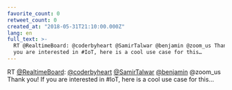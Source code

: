 ```yaml
---
favorite_count: 0
retweet_count: 0
created_at: "2018-05-31T21:10:00.000Z"
lang: en
full_text: >-
  RT @RealtimeBoard: @coderbyheart @SamirTalwar @benjamin @zoom_us Thank you! If
  you are interested in #IoT, here is a cool use case for this…
---
```


RT [@RealtimeBoard](https://twitter.com/RealtimeBoard):
[@coderbyheart](https://twitter.com/coderbyheart)
[@SamirTalwar](https://twitter.com/SamirTalwar)
[@benjamin](https://twitter.com/benjamin) @zoom_us Thank you! If you are
interested in #IoT, here is a cool use case for this…
